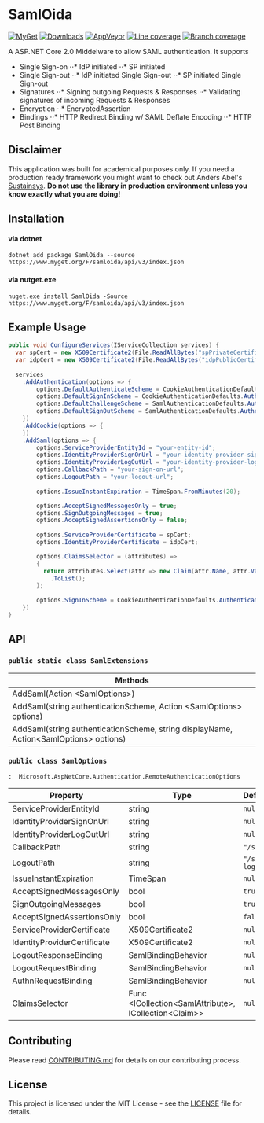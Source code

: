 ﻿# SamlOida

[![MyGet](https://img.shields.io/myget/samloida/v/samloida.svg)](https://www.myget.org/feed/samloida/package/nuget/SamlOida)
[![Downloads](https://img.shields.io/myget/samloida/dt/samloida.svg)](https://www.myget.org/feed/samloida/package/nuget/SamlOida)
[![AppVeyor](https://ci.appveyor.com/api/projects/status/c05vv9y58tbbcj1n/branch/master?svg=true)](https://ci.appveyor.com/project/peterwurzinger/samloida/branch/master)
[![Line coverage](https://samloida.blob.core.windows.net/samloida/report/badge_linecoverage.svg)](https://samloida.blob.core.windows.net/samloida/report/index.htm)
[![Branch coverage](https://samloida.blob.core.windows.net/samloida/report/badge_branchcoverage.svg)](https://samloida.blob.core.windows.net/samloida/report/index.htm)

A ASP.NET Core 2.0 Middelware to allow SAML authentication. It supports
* Single Sign-on
⋅⋅* IdP initiated
⋅⋅* SP initiated
* Single Sign-out
⋅⋅* IdP initiated Single Sign-out
⋅⋅* SP initiated Single Sign-out
* Signatures
⋅⋅* Signing outgoing Requests & Responses
⋅⋅* Validating signatures of incoming Requests & Responses
* Encryption
⋅⋅* EncryptedAssertion
* Bindings
⋅⋅* HTTP Redirect Binding w/ SAML Deflate Encoding
⋅⋅* HTTP Post Binding 

## Disclaimer

This application was built for academical purposes only. If you need a production ready framework you might want to check out Anders Abel's [Sustainsys](https://github.com/Sustainsys/Saml2).
**Do not use the library in production environment unless you know exactly what you are doing!**

## Installation

#### via dotnet

`dotnet add package SamlOida --source https://www.myget.org/F/samloida/api/v3/index.json`

#### via nutget.exe

`nuget.exe install SamlOida -Source https://www.myget.org/F/samloida/api/v3/index.json`

## Example Usage

```csharp
public void ConfigureServices(IServiceCollection services) {
  var spCert = new X509Certificate2(File.ReadAllBytes("spPrivateCertificate.pfx"), PASSWORD);
  var idpCert = new X509Certificate2(File.ReadAllBytes("idpPublicCertificate.cer"));
  
  services
    .AddAuthentication(options => {
        options.DefaultAuthenticateScheme = CookieAuthenticationDefaults.AuthenticationScheme;
        options.DefaultSignInScheme = CookieAuthenticationDefaults.AuthenticationScheme;
        options.DefaultChallengeScheme = SamlAuthenticationDefaults.AuthenticationScheme;
        options.DefaultSignOutScheme = SamlAuthenticationDefaults.AuthenticationScheme;
    })
    .AddCookie(options => {
    })
    .AddSaml(options => {
        options.ServiceProviderEntityId = "your-entity-id";
        options.IdentityProviderSignOnUrl = "your-identity-provider-sign-on-url";
        options.IdentityProviderLogOutUrl = "your-identity-provider-log-out-url";
        options.CallbackPath = "your-sign-on-url";
        options.LogoutPath = "your-logout-url";
      
      	options.IssueInstantExpiration = TimeSpan.FromMinutes(20);

        options.AcceptSignedMessagesOnly = true;
        options.SignOutgoingMessages = true;
        options.AcceptSignedAssertionsOnly = false;
      
        options.ServiceProviderCertificate = spCert;
        options.IdentityProviderCertificate = idpCert;

        options.ClaimsSelector = (attributes) =>
        {
          return attributes.Select(attr => new Claim(attr.Name, attr.Values.FirstOrDefault()))
            .ToList();
		};
      
      	options.SignInScheme = CookieAuthenticationDefaults.AuthenticationScheme;
    })
}
```

## API

### `public static class SamlExtensions`

| Methods                                  |
| ---------------------------------------- |
| AddSaml(Action &lt;SamlOptions&gt;)      |
| AddSaml(string authenticationScheme, Action &lt;SamlOptions&gt; options) |
| AddSaml(string authenticationScheme, string displayName, Action&lt;SamlOptions&gt; options) |


### `public class SamlOptions `

`:  Microsoft.AspNetCore.Authentication.RemoteAuthenticationOptions`

| Property                    | Type                                     | DefaultValue     |
| --------------------------- | ---------------------------------------- | ---------------- |
| ServiceProviderEntityId     | string                                   | `null`           |
| IdentityProviderSignOnUrl   | string                                   | `null`           |
| IdentityProviderLogOutUrl   | string                                   | `null`           |
| CallbackPath                | string                                   | `"/saml-auth"`   |
| LogoutPath                  | string                                   | `"/saml-logout"` |
| IssueInstantExpiration      | TimeSpan                                 | `null`           |
| AcceptSignedMessagesOnly    | bool                                     | `true`           |
| SignOutgoingMessages        | bool                                     | `true`           |
| AcceptSignedAssertionsOnly  | bool                                     | `false`          |
| ServiceProviderCertificate  | X509Certificate2                         | `null`           |
| IdentityProviderCertificate | X509Certificate2                         | `null`           |
| LogoutResponseBinding       | SamlBindingBehavior                      | `null`           |
| LogoutRequestBinding        | SamlBindingBehavior                      | `null`           |
| AuthnRequestBinding         | SamlBindingBehavior                      | `null`           |
| ClaimsSelector              | Func &lt;ICollection&lt;SamlAttribute&gt;, ICollection&lt;Claim&gt;&gt; | `null`           |

## Contributing

Please read [CONTRIBUTING.md](CONTRIBUTING.md) for details on our contributing process.

## License

This project is licensed under the MIT License - see the [LICENSE](LICENSE) file for details.